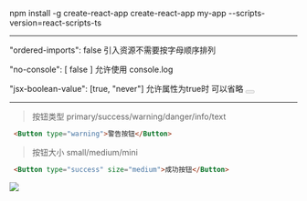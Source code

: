 npm install -g create-react-app
create-react-app my-app --scripts-version=react-scripts-ts


***

"ordered-imports": false 引入资源不需要按字母顺序排列

"no-console": [ false ] 允许使用 console.log

"jsx-boolean-value": [true, "never"] 允许属性为true时 可以省略 <Button disabled></Button>

***
>按钮类型 primary/success/warning/danger/info/text

```html
 <Button type="warning">警告按钮</Button>
```

>按钮大小 small/medium/mini

```html
 <Button type="success" size="medium">成功按钮</Button>
```

<img src="./utils/img/button-01.png" />